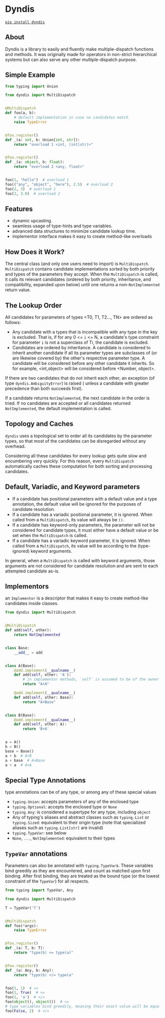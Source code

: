 # Dyndis

[`pip install dyndis`](https://pypi.org/project/dyndis/)

## About

Dyndis is a library to easily and fluently make multiple-dispatch functions and methods. It was originally made for
operators in non-strict hierarchical systems but can also serve any other multiple-dispatch purpose.

## Simple Example

```python
from typing import Union

from dyndis import MultiDispatch


@MultiDispatch
def foo(a, b):
    # default implementation in case no candidates match
    raise TypeError


@foo.register()
def _(a: int, b: Union[int, str]):
    return "overload 1 <int, (int|str)>"


@foo.register()
def _(a: object, b: float):
    return "overload 2 <any, float>"


foo(1, "hello")  # overload 1
foo(("any", "object", "here"), 2.5)  # overload 2
foo(2, 3)  # overload 1
foo(2, 3.0)  # overload 2
```

## Features

* dynamic upcasting.
* seamless usage of type-hints and type variables.
* advanced data structures to minimize candidate lookup time.
* implementor interface makes it easy to create method-like overloads

## How Does it Work?

The central class (and only one users need to import) is `MultiDispatch`. `MultiDispatch` contains candidate
implementations sorted by both priority and types of the parameters they accept. When the `MultiDispatch` is called, it
calls its relevant candidates (ordered by both priority, inheritance, and compatibility, expanded upon below) until one
returns a non-`NotImplemented` return value.

## The Lookup Order

All candidates for parameters of types <T0, T1, T2..., TN> are ordered as follows:

* Any candidate with a types that is incompatible with any type in the key is excluded. That is, if for any 0 <= `i` <=
  N, a candidate's type constraint for parameter `i` is not a superclass of Ti, the candidate is excluded.
* Candidates are ordered by inheritance. A candidate is considered to inherit another candidate if all its parameter
  types are subclasses of (or are likewise covered by) the other's respective parameter type. A candidate will be
  considered before any other candidate it inherits. So for example, <int,object> will be considered before <Number,
  object>.

If there are two candidates that do not inherit each other, an exception (of type `dyndis.AmbiguityError`) is raised (
unless a candidate with greater precedence than both succeeds first).

If a candidate returns `NotImplemented`, the next candidate in the order is tried. If no candidates are accepted or all
candidates returned `NotImplemented`, the default implementation is called.

## Topology and Caches

`dyndis` uses a topological set to order all its candidates by the parameter types, so that most of the candidates can
be disregarded without any overhead.

Considering all these candidates for every lookup gets quite slow and encumbering very quickly. For this reason,
every `MultiDispatch` automatically caches these computation for both sorting and processing candidates.

## Default, Variadic, and Keyword parameters

* If a candidate has positional parameters with a default value and a type annotation, the default value will be ignored
  for the purposes of candidate resolution.
* If a candidate has a variadic positional parameter, it is ignored. When called from a `MultiDispatch`, its value will
  always be `()`.
* If a candidate has keyword-only parameters, the parameter will not be considered for candidate types, it must either
  have a default value or be set when the `MultiDispatch` is called.
* If a candidate has a variadic keyword parameter, it is ignored. When called from a `MultiDispatch`, its value will be
  according to the (type-ignored) keyword arguments.

In general, when a `MultiDispatch` is called with keyword arguments, those arguments are not considered for candidate
resolution and are sent to each attempted candidate as-is.

## Implementors

an `Implementor` is a descriptor that makes it easy to create method-like candidates inside classes.

```python
from dyndis import MultiDispatch


@MultiDispatch
def add(self, other):
    return NotImplemented


class Base:
    __add__ = add


class A(Base):
    @add.implement(__qualname__)
    def add(self, other: 'A'):
        # in implementor methods, `self` is assumed to be of the owner class
        return "A+A"

    @add.implement(__qualname__)
    def add(self, other: Base):
        return "A+Base"


class B(Base):
    @add.implement(__qualname__)
    def add(self, other: A):
        return 'B+A'


a = A()
b = B()
base = Base()
a + b  # A+B
a + base  # A+Base
a + a  # A+A
```

## Special Type Annotations

type annotations can be of any type, or among any of these special values

* `typing.Union`: accepts parameters of any of the enclosed type
* `typing.Optional`: accepts the enclosed type or `None`
* `typing.Any`: is considered a supertype for any type, including `object`
* Any of typing's aliases and abstract classes such as `typing.List` or `typing.Sized`: equivalent to their origin
  type (note that specialized aliases such as `typing.List[str]` are invalid)
* `typing.TypeVar`: see below
* `None`, `...`, `NotImplemented`: equivalent to their types

## `TypeVar` annotations

Parameters can also be annotated with `typing.TypeVar`s. These variables bind greedily as they are encountered, and
count as matched upon first binding. After first binding, they are treated as the bound type (or the lowest constraint
of the `TypeVar`) for all respects.

```python
from typing import TypeVar, Any

from dyndis import MultiDispatch

T = TypeVar('T')


@MultiDispatch
def foo(*args):
    raise TypeError


@foo.register()
def _(a: T, b: T):
    return "type(b) <= type(a)"


@foo.register()
def _(a: Any, b: Any):
    return "type(b) </= type(a"


foo(1, 1)  # <=
foo(1, True)  # <=
foo(2, 'a')  # </=
foo(object(), object())  # <=
# type variables bind greedily, meaning their exact value will be equal to the first type they encounter
foo(False, 2)  # </=
```
